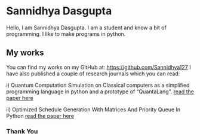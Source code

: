 
# Sannidhya Dasgupta
Hello, I am Sannidhya Dasgupta. I am a student and know a bit of programming. I like to make programs in python. 

## My works
You can find my works on my GitHub at: https://github.com/Sannidhya127
I have also published a couple of research journals which you can read:

i) Quantum Computation Simulation on Classical computers as a simplified programming language in python and a prototype of “QuantaLang”. [read the paper here](https://www.academia.edu/117483328/Quantum_Computation_Simulation_on_Classical_Computation_as_a_simplified)

ii) Optimized Schedule Generation With Matrices And Priority Queue In Python
[read the paper here](https://www.academia.edu/117014186/Optimized_Schedule_Generation_With_Matrices_And_Priority_Queue_In_Python)

### Thank You 
